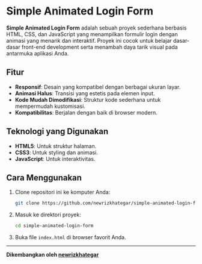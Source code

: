# Simple Animated Login Form

**Simple Animated Login Form** adalah sebuah proyek sederhana berbasis HTML, CSS, dan JavaScript yang menampilkan formulir login dengan animasi yang menarik dan interaktif. Proyek ini cocok untuk belajar dasar-dasar front-end development serta menambah daya tarik visual pada antarmuka aplikasi Anda.

## Fitur

- **Responsif**: Desain yang kompatibel dengan berbagai ukuran layar.
- **Animasi Halus**: Transisi yang estetis pada elemen input.
- **Kode Mudah Dimodifikasi**: Struktur kode sederhana untuk mempermudah kustomisasi.
- **Kompatibilitas**: Berjalan dengan baik di browser modern.

## Teknologi yang Digunakan

- **HTML5**: Untuk struktur halaman.
- **CSS3**: Untuk styling dan animasi.
- **JavaScript**: Untuk interaktivitas.

## Cara Menggunakan

1. Clone repositori ini ke komputer Anda:
   ```bash
   git clone https://github.com/newrizkhategar/simple-animated-login-form.git
   ```
2. Masuk ke direktori proyek:
   ```bash
   cd simple-animated-login-form
   ```
3. Buka file `index.html` di browser favorit Anda.

---

**Dikembangkan oleh [newrizkhategar](https://github.com/newrizkhategar)**
